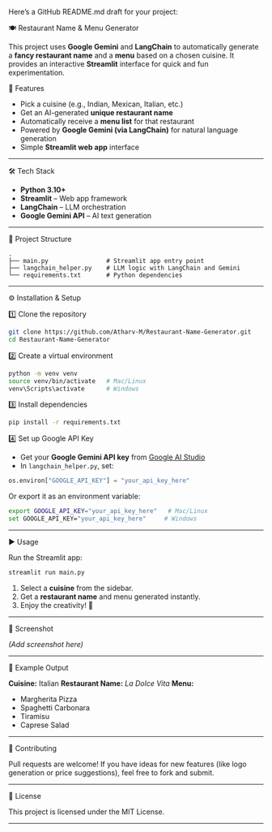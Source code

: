 Here’s a GitHub README.md draft for your project:



 🍽️ Restaurant Name & Menu Generator

This project uses **Google Gemini** and **LangChain** to automatically generate a **fancy restaurant name** and a **menu** based on a chosen cuisine.
It provides an interactive **Streamlit** interface for quick and fun experimentation.

 🚀 Features

* Pick a cuisine (e.g., Indian, Mexican, Italian, etc.)
* Get an AI-generated **unique restaurant name**
* Automatically receive a **menu list** for that restaurant
* Powered by **Google Gemini (via LangChain)** for natural language generation
* Simple **Streamlit web app** interface

---

 🛠️ Tech Stack

* **Python 3.10+**
* **Streamlit** – Web app framework
* **LangChain** – LLM orchestration
* **Google Gemini API** – AI text generation

---

 📂 Project Structure

```
.
├── main.py                # Streamlit app entry point
├── langchain_helper.py    # LLM logic with LangChain and Gemini
└── requirements.txt       # Python dependencies
```

---

⚙️ Installation & Setup

1️⃣ Clone the repository

```bash
git clone https://github.com/Atharv-M/Restaurant-Name-Generator.git
cd Restaurant-Name-Generator
```

2️⃣ Create a virtual environment

```bash
python -m venv venv
source venv/bin/activate   # Mac/Linux
venv\Scripts\activate      # Windows
```

3️⃣ Install dependencies

```bash
pip install -r requirements.txt
```

4️⃣ Set up Google API Key

* Get your **Google Gemini API key** from [Google AI Studio](https://makersuite.google.com/app/apikey)
* In `langchain_helper.py`, set:

```python
os.environ["GOOGLE_API_KEY"] = "your_api_key_here"
```

Or export it as an environment variable:

```bash
export GOOGLE_API_KEY="your_api_key_here"   # Mac/Linux
set GOOGLE_API_KEY="your_api_key_here"     # Windows
```

---

 ▶️ Usage

Run the Streamlit app:

```bash
streamlit run main.py
```

1. Select a **cuisine** from the sidebar.
2. Get a **restaurant name** and menu generated instantly.
3. Enjoy the creativity! 🎉

---

 📸 Screenshot

*(Add screenshot here)*

---

📌 Example Output

**Cuisine:** Italian
**Restaurant Name:** *La Dolce Vita*
**Menu:**

* Margherita Pizza
* Spaghetti Carbonara
* Tiramisu
* Caprese Salad

---

 🤝 Contributing

Pull requests are welcome! If you have ideas for new features (like logo generation or price suggestions), feel free to fork and submit.

---

 📜 License

This project is licensed under the MIT License.

---


